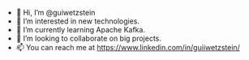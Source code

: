 - 👋 Hi, I’m @guiwetzstein
- 👀 I’m interested in new technologies.
- 🌱 I’m currently learning Apache Kafka.
- 💞️ I’m looking to collaborate on big projects.
- 📫 You can reach me at https://www.linkedin.com/in/guiiwetzstein/

<!---
guiwetzstein/guiwetzstein is a ✨ special ✨ repository because its `README.md` (this file) appears on your GitHub profile.
You can click the Preview link to take a look at your changes.
--->
